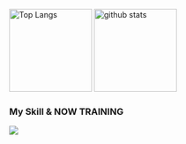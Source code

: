 <img alt="Top Langs" height="150px" src="https://github-readme-stats.vercel.app/api/top-langs/?username=yamana-runteq41&layout=compact&count_private=true&show_icons=true&theme=tokyonight" />  <img alt="github stats" height="150px" src="https://github-readme-stats.vercel.app/api?username=yamana-runteq41&count_private=true&show_icons=true&show_icons=true&theme=tokyonight" />

### My Skill & NOW TRAINING
<img src="https://skillicons.dev/icons?i=html,css,js,ruby,vue,sqlite,mysql,github,vscode,docker" /> <br /><br />
